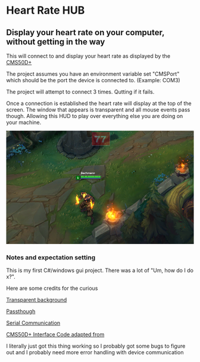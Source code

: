 # Heart Rate HUB
## Display your heart rate on your computer, without getting in the way

This will connect to and display your heart rate as displayed by the [CMS50D+](http://www.amazon.com/CMS-Finger-Pulse-Oximeter-Sofware/dp/B00B8L8ZXE)

The project assumes you have an environment variable set "CMSPort" which should be the port the device is connected to. (Example: COM3)

The project will attempt to connect 3 times. Qutting if it fails.

Once a connection is established the heart rate will display at the top of the screen. The window that appears is transparent and all mouse events pass though. Allowing this HUD to play over everything else you are doing on your machine.

![Project in action](/InAction.png?raw=true "League of Legends Screenshot with heart rate displayed")

### Notes and expectation setting
This is my first C#/windows gui project. There was a lot of "Um, how do I do x?". 

Here are some credits for the curious

[Transparent background](http://stackoverflow.com/questions/4314215/c-sharp-transparent-form)

[Passthough](http://stackoverflow.com/questions/173579/how-to-pass-mouse-events-to-applications-behind-mine-in-c-vista)

[Serial Communication](http://stackoverflow.com/questions/1243070/how-to-read-and-write-from-the-serial-port)

[CMS50D+ Interface Code adapted from](https://github.com/atbrask/CMS50Dplus)

I literally just got this thing working so I probably got some bugs to figure out and I probably need more error handling with device communication
